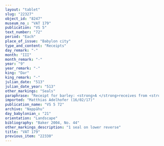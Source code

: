 ```yaml
---
layout: "tablet"
slug: "22327"
object_id: "8247"
museum_no_: "VAT 179"
publication: "VS 5"
text_number: "72"
period: "Each"
place_of_issue: "Babylon city"
type_and_content: "Receipts"
day_remark: "-"
month: "III"
month_remark: "-"
year: "9"
year_remark: "-"
king: "Dar"
king_remark: "-"
julian_date: "513"
julian_date_year: "513"
other_markings: "Seals"
paraphrase: "Receipt for barley: <strong>A </strong>receives from <strong>B</strong> an unspecified quantity of barley of the price of bread, fine beer, meat, and <em>makkasu</em>-dates, the rations (<em>kurrummatu</em>) of the prebend of <strong>A </strong>before I&scaron;hara, which were imposed (<em>&scaron;akānu</em>) upon him by the palace, from Simānu (III) year 4 to the end of Ta&scaron;rītu (VII) year 6 of Darius. At least 4 witnesses and the scribe (Iddin-Nab&ucirc;//Ahhē-iddin). Addendum: The barley and dates correspond to the earlier documents.<br /> &nbsp;<br /> <strong>A</strong> = Ina-ṣilli-Esagil/Zēria (the alphabet scribe [<em>sēpiru</em>]); <strong>B</strong> = Iddināya(=Iddin-Nab&ucirc;)/Nab&ucirc;-bān-zēri//Nappāhu<br /> &nbsp;"
imported: "Matthias Adelhofer (16/02/17)"
publication_name: "VS 5 72"
archive: "Nappāhu"
day_babylonian_: "21"
orientation: "Landscape"
bibliography: "Baker 2004, No. 44"
other_markings_description: "1 seal on lower reverse"
title: "VAT 179"
previous_item: "22330"
---
```

